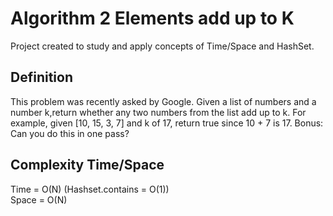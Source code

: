 # Algorithm 2 Elements add up to K
Project created to study and apply concepts of Time/Space and HashSet.

## Definition
This problem was recently asked by Google. Given a list of numbers and a number k,return whether any two numbers from the list add up to k. 
For example, given [10, 15, 3, 7] and k of 17, return true since 10 + 7 is 17. 
Bonus: Can you do this in one pass?

## Complexity Time/Space
Time = O(N)  (Hashset.contains = O(1))  
Space = O(N)
